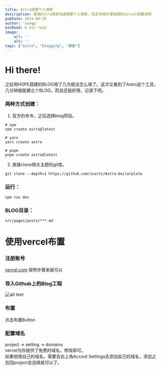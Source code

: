 ```yaml
---
title: Astro搭建个人博客
description: 使用Astro框架快速搭建个人博客，包含详细步骤指南和Vercel部署说明
pubDate: 2024-08-20
author: 'sunqp'
minRead: 6 min read
image:
    url: ''
    alt: ''
tags: ["astro", "blogging", "博客"]
---
```


# Hi there!

之前用HOPE搭建的BLOG用了几次就没怎么用了。这次又看到了Astro这个工具，几分钟就能建立个BLOG。而且还挺好用，记录下吧。

### 两种方式创建：
1. 官方的命令，之后选择blog项目。

```
# npm
npm create astro@latest

# yarn
yarn create astro

# pnpm
pnpm create astro@latest

```

2. 直接clone相关主题的git库。
```
git clone --depth=1 https://github.com/ixartz/Astro-boilerplate
```
### 运行：
```
npm run dev
```
### BLOG目录：
```
src/pages/posts/***.md
```

# 使用vercel布置

### 注册账号
[vercel.com](https://vercel.com) 按照步骤来就可以
### 导入Github上的Blog工程
![alt text](/assets/images/import_github.png)
### 布置
点击布置Button
### 配置域名
project -> setting -> domains<br />
vercel为你提供了免费的域名，修改即可。<br />
如果想用自己的域名，需要去右上角Accout Settings去添加自己的域名，添加之后回project去选择就可以了。
